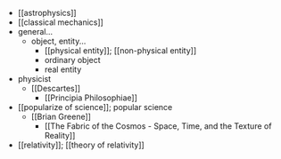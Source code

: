 - [[astrophysics]]
- [[classical mechanics]]
- general...
    - object, entity...
        - [[physical entity]]; [[non-physical entity]]
        - ordinary object
        - real entity
- physicist
    - [[Descartes]]
        - [[Principia Philosophiae]]
- [[popularize of science]]; popular science
    - [[Brian Greene]]
        - [[The Fabric of the Cosmos - Space, Time, and the Texture of Reality]]
- [[relativity]]; [[theory of relativity]]
